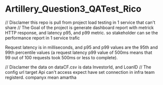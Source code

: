 # Artillery_Question3_QATest_Rico

// Disclamer this repo is pull from project load testing in 1 service that can't share
// The Goal of the project is generate dashboard report with metrick HTTP response, and latency p95, and p99 metric. so stakeholder can se the performance report in 1 service trafic

Request latency is in milliseconds, and p95 and p99 values are the 95th and 99th percentile values (a request latency p99 value of 500ms means that 99 out of 100 requests took 500ms or less to complete).

// Disclamer the data on dataCF.csv is data InvestorId, and LoanID
// The config url target Api can't access expect have set connection in infra team registerd. companyx mean amartha
